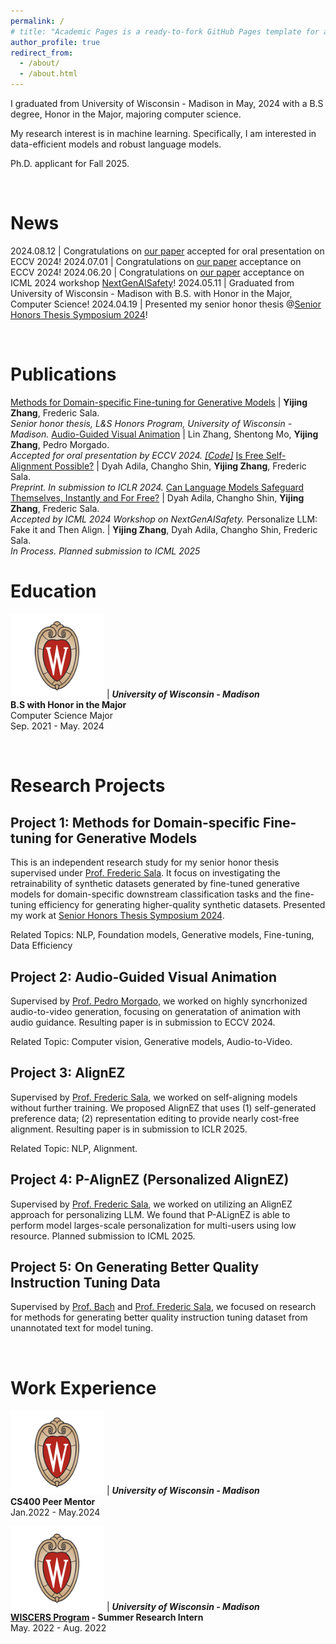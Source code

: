 ```yaml
---
permalink: /
# title: "Academic Pages is a ready-to-fork GitHub Pages template for academic personal websites"
author_profile: true
redirect_from: 
  - /about/
  - /about.html
---
```


I graduated from University of Wisconsin - Madison in May, 2024 with a B.S degree, Honor in the Major, majoring computer science.

My research interest is in machine learning. Specifically, I am interested in data-efficient models and robust language models.

Ph.D. applicant for Fall 2025.

<br>

News
======

2024.08.12 | Congratulations on [our paper](https://arxiv.org/abs/2403.05659) accepted for oral presentation on ECCV 2024!
2024.07.01 | Congratulations on [our paper](https://arxiv.org/abs/2403.05659) acceptance on ECCV 2024!
2024.06.20 | Congratulations on [our paper](https://openreview.net/pdf?id=ALRWSxT1rl) acceptance on ICML 2024 workshop [NextGenAISafety](https://icml-nextgenaisafety.github.io/)!
2024.05.11 | Graduated from University of Wisconsin - Madison with B.S. with Honor in the Major, Computer Science!
2024.04.19 | Presented my senior honor thesis @[Senior Honors Thesis Symposium 2024](https://honors.ls.wisc.edu/event/senior-honors-thesis-symposium-2024/)!

<br>

Publications
======

[Methods for Domain-specific Fine-tuning for Generative Models](files/Thesis.pdf)	| **Yijing Zhang**, Frederic Sala. <br> *Senior honor thesis, L&S Honors Program, University of Wisconsin - Madison.*
[Audio-Guided Visual Animation](https://arxiv.org/abs/2403.05659)	| Lin Zhang, Shentong Mo, **Yijing Zhang**, Pedro Morgado. <br> *Accepted for oral presentation by ECCV 2024. [[Code]](https://github.com/lzhangbj/ASVA)*
[Is Free Self-Alignment Possible?](https://arxiv.org/abs/2406.03642)	| Dyah Adila, Changho Shin, **Yijing Zhang**, Frederic Sala. <br> *Preprint. In submission to ICLR 2024.*
[Can Language Models Safeguard Themselves, Instantly and For Free?](https://openreview.net/pdf?id=ALRWSxT1rl) | Dyah Adila, Changho Shin, **Yijing Zhang**, Frederic Sala. <br> *Accepted by ICML 2024 Workshop on NextGenAISafety.*
Personalize LLM: Fake it and Then Align. | **Yijing Zhang**, Dyah Adila, Changho Shin, Frederic Sala. <br> *In Process. Planned submission to ICML 2025*
<br>

Education
======

<img src="./images/UWM.png" style="width:150px"> | ***University of Wisconsin - Madison*** <br> **B.S with Honor in the Major** <br> Computer Science Major <br> Sep. 2021 - May. 2024

<br>

Research Projects
======

## Project 1: Methods for Domain-specific Fine-tuning for Generative Models

This is an independent research study for my senior honor thesis supervised under [Prof. Frederic Sala](https://pages.cs.wisc.edu/~fredsala/). It focus on investigating the retrainability of synthetic datasets generated by fine-tuned generative models for domain-specific downstream classification tasks and the fine-tuning efficiency for generating higher-quality synthetic datasets.
Presented my work at [Senior Honors Thesis Symposium 2024](https://honors.ls.wisc.edu/event/senior-honors-thesis-symposium-2024/).

Related Topics: NLP, Foundation models, Generative models, Fine-tuning, Data Efficiency

## Project 2: Audio-Guided Visual Animation

Supervised by [Prof. Pedro Morgado](https://pedro-morgado.github.io/), we worked on highly syncrhonized audio-to-video generation, focusing on generatation of animation with audio guidance.
Resulting paper is in submission to ECCV 2024.

Related Topic: Computer vision, Generative models, Audio-to-Video.

## Project 3: AlignEZ

Supervised by [Prof. Frederic Sala](https://pages.cs.wisc.edu/~fredsala/), we worked on self-aligning models without further training. We proposed AlignEZ that uses (1) self-generated preference data; (2) representation editing to provide nearly cost-free alignment.
Resulting paper is in submission to ICLR 2025.

Related Topic: NLP, Alignment. 

## Project 4: P-AlignEZ (Personalized AlignEZ)

Supervised by [Prof. Frederic Sala](https://pages.cs.wisc.edu/~fredsala/), we worked on utilizing an AlignEZ approach for personalizing LLM. We found that P-ALignEZ is able to perform model larges-scale personalization for multi-users using low resource. Planned submission to ICML 2025.

## Project 5: On Generating Better Quality Instruction Tuning Data

Supervised by [Prof. Bach](https://cs.brown.edu/people/sbach/index.html) and [Prof. Frederic Sala](https://pages.cs.wisc.edu/~fredsala/), we focused on research for methods for generating better quality instruction tuning dataset from unannotated text for model tuning. 


<br>

Work Experience
======

<img src="./images/UWM.png" style="width:150px"> | ***University of Wisconsin - Madison*** <br> **CS400 Peer Mentor** <br> Jan.2022 - May.2024

<img src="./images/UWM.png" style="width:150px"> | ***University of Wisconsin - Madison*** <br> **[WISCERS Program](https://wiscers.cs.wisc.edu/home) - Summer Research Intern** <br> May. 2022 - Aug. 2022
